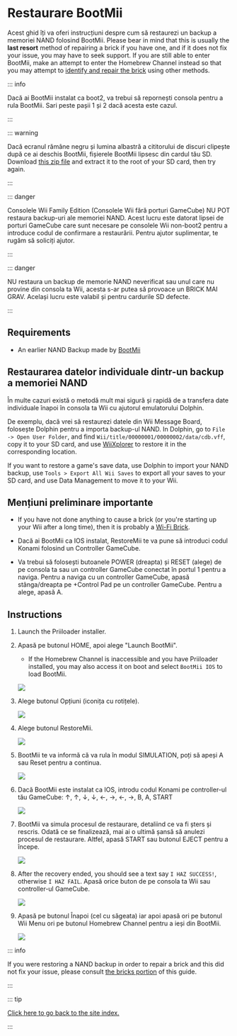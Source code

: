 # Restaurare BootMii

Acest ghid îți va oferi instrucțiuni despre cum să restaurezi un backup a memoriei NAND folosind BootMii. Please bear in mind that this is usually the <strong>last resort</strong> method of repairing a brick if you have one, and if it does not fix your issue, you may have to seek support. If you are still able to enter BootMii, make an attempt to enter the Homebrew Channel instead so that you may attempt to [identify and repair the brick](bricks) using other methods.

::: info

Dacă ai BootMii instalat ca boot2, va trebui să repornești consola pentru a rula BootMii. Sari peste pașii 1 și 2 dacă acesta este cazul.

:::

::: warning

Dacă ecranul rămâne negru și lumina albastră a cititorului de discuri clipește după ce ai deschis BootMii, fișierele BootMii lipsesc din cardul tău SD. Download [this zip file](https://static.hackmii.com/bootmii_sd_files.zip) and extract it to the root of your SD card, then try again.

:::

::: danger

Consolele Wii Family Edition (Consolele Wii fără porturi GameCube) NU POT restaura backup-uri ale memoriei NAND. Acest lucru este datorat lipsei de porturi GameCube care sunt necesare pe consolele Wii non-boot2 pentru a introduce codul de confirmare a restaurării. Pentru ajutor suplimentar, te rugăm să soliciți ajutor.

:::

::: danger

NU restaura un backup de memorie NAND neverificat sau unul care nu provine din consola ta Wii, acesta s-ar putea să provoace un BRICK MAI GRAV. Același lucru este valabil și pentru cardurile SD defecte.

:::

## Requirements

- An earlier NAND Backup made by [BootMii](bootmii)

## Restaurarea datelor individuale dintr-un backup a memoriei NAND

În multe cazuri există o metodă mult mai sigură și rapidă de a transfera date individuale înapoi în consola ta Wii cu ajutorul emulatorului Dolphin.

De exemplu, dacă vrei să restaurezi datele din Wii Message Board, folosește Dolphin pentru a importa backup-ul NAND. In Dolphin, go to `File -> Open User Folder`, and find `Wii/title/00000001/00000002/data/cdb.vff`, copy it to your SD card, and use [WiiXplorer](https://oscwii.org/library/app/wiixplorer) to restore it in the corresponding location.

If you want to restore a game's save data, use Dolphin to import your NAND backup, use `Tools > Export All Wii Saves` to export all your saves to your SD card, and use Data Management to move it to your Wii.

## Mențiuni preliminare importante

- If you have not done anything to cause a brick (or you're starting up your Wii after a long time), then it is probably a [Wi-Fi Brick](bricks#wi-fi-brick).

- Dacă ai BootMii ca IOS instalat, RestoreMii te va pune să introduci codul Konami folosind un Controller GameCube.

- Va trebui să folosești butoanele POWER (dreapta) și RESET (alege) de pe consola ta sau un controller GameCube conectat în portul 1 pentru a naviga. Pentru a naviga cu un controller GameCube, apasă stânga/dreapta pe +Control Pad pe un controller GameCube. Pentru a alege, apasă A.

## Instructions

1. Launch the Priiloader installer.

2. Apasă pe butonul HOME, apoi alege "Launch BootMii".

   - If the Homebrew Channel is inaccessible and you have Priiloader installed, you may also access it on boot and select `BootMii IOS` to load BootMii.

   ![](/images/bootmii/BootMii_HBC.png)

3. Alege butonul Opțiuni (iconița cu rotițele).

   ![](/images/bootmii/BootMii_Gears.png)

4. Alege butonul RestoreMii.

   ![](/images/bootmii/BootMii_Restore.png)

5. BootMii te va informă că va rula în modul SIMULATION, poți să apeși A sau Reset pentru a continua.

   ![](/images/bootmii/BootMii_NAND_Simulation.png)

6. Dacă BootMii este instalat ca IOS, introdu codul Konami pe controller-ul tău GameCube: ↑, ↑, ↓, ↓, ←, →, ←, →, B, A, START

   ![](/images/bootmii/BootMii_NAND_Konami.png)

7. BootMii va simula procesul de restaurare, detaliind ce va fi șters și rescris. Odată ce se finalizează, mai ai o ultimă șansă să anulezi procesul de restaurare. Altfel, apasă START sau butonul EJECT pentru a începe.

   ![](/images/bootmii/BootMii_NAND_Restore.png)

8. After the recovery ended, you should see a text say `I HAZ SUCCESS!`, otherwise `I HAZ FAIL`. Apasă orice buton de pe consola ta Wii sau controller-ul GameCube.

   ![](/images/bootmii/BootMii_NAND_Restore_Success.png)

9. Apasă pe butonul Înapoi (cel cu săgeata) iar apoi apasă ori pe butonul Wii Menu ori pe butonul Homebrew Channel pentru a ieși din BootMii.

   ![](/images/bootmii/BootMii_Return.png)

::: info

If you were restoring a NAND backup in order to repair a brick and this did not fix your issue, please consult [the bricks portion](bricks) of this guide.

:::

::: tip

[Click here to go back to the site index.](site-navigation)

:::
